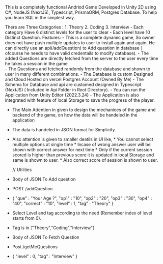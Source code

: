 This is a completely functional Andriod Game Developed in Unity 2D using C#, NodeJS (NextJS), Typescript, PrismaORM, Postgres Database.
To help you learn SQL in the simplest way.

There are Three Categories : 
                                1. Theory 2. Coding 3. Interview
                                - Each category Have 6 distinct levels for the user to clear
                                - Each level have 10 Distinct Question.
Features:
            - This is a complete dynamic game, So owner does not have push multiple updates to user to install again and again, He can directly use an api(/addQuestion)
              to Add question in database ( ofcourse he needs to have valid credentails to modify database).
            - The added Questions are directly fetched from the server to the user every time he takes a session in the game  
            - The Questions and fetched randomly from the database and shown to user in many different combinations.
            - The Database is custom Designed and Cloud Hosted on vercel Postgres Account (Owned By Me)
            - The Schema for Database and api are customed designed in Typescript (NextJS) ( Included in Api Folder in Root Directory).
            - You can run the Application from Unity Editor (2022.3.24)
            - The Application is also integrated with feature of local Storage to save the progress of the player.

- The Main Attention in given to design the mechanices of the game and backend of the game, on how the data will be handeled in the application
- The data is handeled in JSON format for Simplicity.
- Also attention is given to smaller deatils in UI like,
                                                            * You cannot select multiple options at single time
                                                            * Incase of wrong answer user will be shown with correct answer for next time
                                                            * Only if the current session scored is higher than previous score it is updated in local Storage
                                                              and same is shown to user.
                                                            * Also correct score of session is shown to user.

  // Utilities
- Body of JSON To Add question
- POST /addQuestion
- {
  "que" : "Your Age ?",
  "op1" : "10",
  "op2" : "20",
  "op3" : "30",
  "op4" : "40",
  "correct" : "10",
  "level" : 1,
  "tag" : "Theory"
}

- Select Level and tag according to the need (Remember index of level starts from 0).
- Tag is in ["Theory","Coding","Interview"]

- Body of JSON To Fetch Question
- Post /getMeQuestions
- {
  "level" : 0,
  "tag" : "Interview"
}

         

